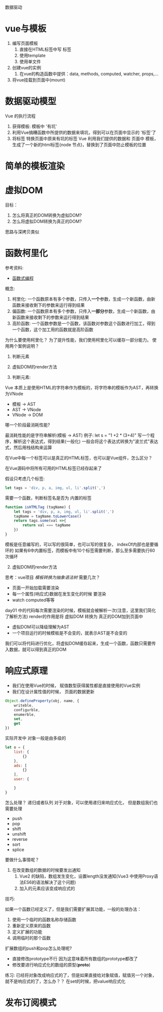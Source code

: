 数据驱动
# vue与模板
1. 编写页面模板
    1. 直接在HTML标签中写 标签
    2. 使用template
    3. 使用单文件
2. 创建vue的实例
    1. 在vue的构造函数中提供：data, methods, computed, watcher, props,...
3. 将vue挂载到页面中(mount)
# 数据驱动模型
Vue 的执行流程  
   1. 获得模板: 模板中 '有坑'
   2. 利用Vue搞糟函数中所提供的数据来填坑，得到可以在页面中显示的 '标签'了
   3. 将标签 特换页面中原来有坑的标签
   Vue 利用我们提供的数据和 页面中 模板，生成了一个新的html标签(node 节点)，替换到了页面中防止模板的位置

# 简单的模板渲染

# 虚拟DOM
目标：
1. 怎么将真正的DOM转换为虚拟DOM?
2. 怎么将虚拟DOM转换为真正的DOM?

思路与深拷贝类似

# 函数柯里化
参考资料:

- [函数式编程](https://11h911001.gitbooks.io/mostly-adequate-guide-chinese/content/)

概念:
1. 柯里化: 一个函数原本有多个参数，只传入**一个**参数，生成一个新函数，由新函数来接收剩下的参数来运行得到结果
2. 偏函数: 一个函数原本有多个参数，只传入**一部分**参数，生成一个新函数，由新函数来接收剩下的参数来运行得到结果
3. 高阶函数: 一个函数参数是一个函数，该函数对参数这个函数进行加工，得到一个函数，这个加工用的函数就是高阶函数

为什么要使用柯里化？  为了提升性能，我们使用柯里化可以缓存一部分能力。
使用两个案例说明？
1. 判断元素
2. 虚拟DOM的render方法

1. 判断元素:
   
Vue 本质上是使用HTML的字符串作为模板的，将字符串的模板作为AST，再转换为VNode
- 模板 -> AST
- AST -> VNode
- VNode -> DOM

哪一个阶段最消耗性能? 

最消耗性能的是字符串解析(模板 -> AST)
例子: let s = "1 +2 * (3+4)"
写一个程序，解析这个表达式，得到结果(一般化)
一般会将这个表达式转换为"波兰式"表达式，然后用栈结构来运算  

在Vue中每一个标签可以是真正的HTML标签，也可以是Vue组件，怎么区分？

在Vue源码中将所有可用的HTML标签已经存起来了

假设只考虑几个标签:
```js
let tags = 'div, p, a, img, ul, li'.split(',')
```
需要一个函数，判断标签名是否为 内置的标签

```js
function isHTMLTag (tagName) {
    let tags = 'div, p, a, img, ul, li'.split(',')
    tagName = tagName.toLowerCase()
    return tags.some(val =>{
        return val === tagName
    })
}
```

模板是任意编写的，可以写的很简单，也可以写的很复杂， indexOf内部也是要循环的
如果有6中内置标签，而模板中有10个标签需要判断，那么至多需要执行60次循环

2. 虚拟DOM的render方法
   
思考：vue项目 *模板转换为抽象语法树* 需要几次？
- 页面一开始加载需要渲染
- 每一个属性(响应式)数据在发生变化的时候 要渲染
- watch computed等等

day01 中的代码每次需要渲染的时候，模板就会被解析一次(注意，这里我们简化了解析方法)
render的作用是将 虚拟DOM 转换为 真正的DOM加到页面中

- 虚拟DOM可以降级理解为AST
- 一个项目运行的时候模板是不会变的，就表示AST是不会变的
  
我们可以将代码进行优化，将虚拟DOM缓存起来，生成一个函数，函数只需要传入数据，就可以得到真正的DOM

# 响应式原理
- 我们在使用Vue的时候， 赋值数型获得属性都是直接使用的Vue实例
- 我们在设计属性值的时候， 页面的数据更新
```js
Object.defineProperty(obj, name, {
    writeble,
    configurble,
    enumerble,
    set,
    get
})
```
实际开发中 对象一般是由多级的
```js
let o = {
    list: {
        {}
    },
    ads: [
        {}
    ],
    user: {

    }
}
```
怎么处理？  递归或者队列
对于对象，可以使用递归来响应式化， 但是数组我们也需要处理
- push
- pop
- shift
- unshift
- reverse
- sort
- splice

要做什么事情呢？

1. 在改变数组的数据的时候要发出通知
    1. Vue2 的缺陷，数组发生变化，设置length没发通知(Vue3 中使用Proxy语法ES6的语法解决了这个问题)
    2. 加入的元素应该变成响应式的

技巧:

如果一个函数已经定义了，但是我们需要扩展其功能，一般的处理办法：

1. 使用一个临时的函数名称存储函数
2. 重新定义原来的函数
3. 定义扩展的功能
4. 调用临时的那个函数

扩展数组的push和pop怎么处理呢?
- 直接修改prototype不行 因为这意味着所有数组的prototype都改了
- 修改要进行响应式化的数组的原型(__proto__)

练习: 
    已经将对象改成响应式的了，但是如果直接给对象赋值，赋值另一个对象，就不是响应式的了，怎么办？？
    在set的时候，把value响应式化
# 发布订阅模式